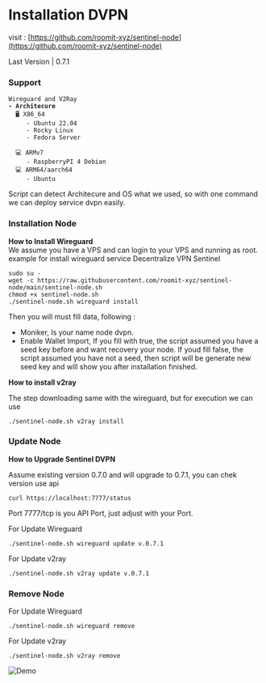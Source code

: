 # Installation DVPN

visit : [https://github.com/roomit-xyz/sentinel-node](https://github.com/roomit-xyz/sentinel-node)

Last Version | 0.7.1

### Support

<pre><code>Wireguard and V2Ray
<strong>- Architecure 
</strong>  🖥️ X86_64
     - Ubuntu 22.04
     - Rocky Linux
     - Fedora Server

  💻 ARMv7 
     - RaspberryPI 4 Debian
  💻 ARM64/aarch64 
     - Ubuntu
</code></pre>

Script can detect Architecure and OS what we used, so with one command we can deploy service dvpn easily.&#x20;

### Installation Node

**How to Install Wireguard**\
We assume you have a VPS and can login to your VPS and running as root. example for install wireguard service Decentralize VPN Sentinel

```
sudo su -
wget -c https://raw.githubusercontent.com/roomit-xyz/sentinel-node/main/sentinel-node.sh
chmod +x sentinel-node.sh 
./sentinel-node.sh wireguard install
```

Then you will must fill data, following :&#x20;

* Moniker, Is your name node dvpn.
* Enable Wallet Import, If you fill with true, the script assumed you have a seed key before and want recovery your node. If youd fill false, the script assumed you have not a seed, then script will be generate new seed key and will show you after installation finished.

**How to install v2ray**

The step downloading same with the wireguard, but for execution we can use

```
./sentinel-node.sh v2ray install
```

### **Update Node**

**How to Upgrade Sentinel DVPN**

Assume existing version 0.7.0 and will upgrade to 0.7.1, you can chek version use api

```
curl https://localhost:7777/status    
```

Port 7777/tcp is you API Port, just adjust with your Port.

For Update Wireguard

```
./sentinel-node.sh wireguard update v.0.7.1
```

For Update v2ray

```
./sentinel-node.sh v2ray update v.0.7.1
```

### Remove Node

For Update Wireguard

```
./sentinel-node.sh wireguard remove 
```

For Update v2ray

```
./sentinel-node.sh v2ray remove
```


![Demo](sentinel-demo.gif)